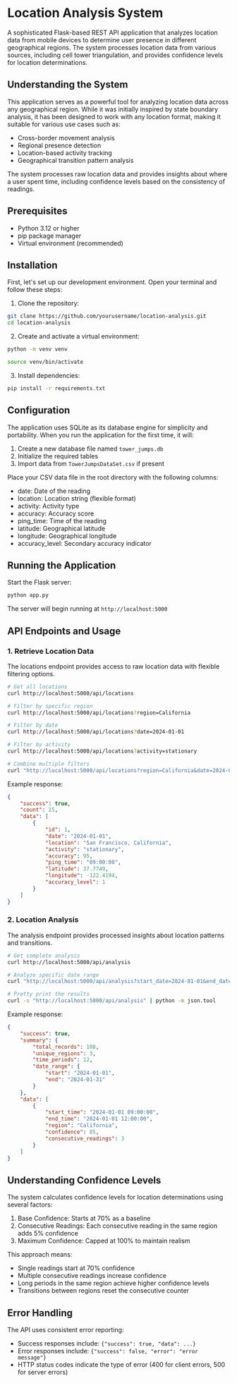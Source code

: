 # Location Analysis System

A sophisticated Flask-based REST API application that analyzes location data from mobile devices to determine user presence in different geographical regions. The system processes location data from various sources, including cell tower triangulation, and provides confidence levels for location determinations.

## Understanding the System

This application serves as a powerful tool for analyzing location data across any geographical region. While it was initially inspired by state boundary analysis, it has been designed to work with any location format, making it suitable for various use cases such as:

- Cross-border movement analysis
- Regional presence detection
- Location-based activity tracking
- Geographical transition pattern analysis

The system processes raw location data and provides insights about where a user spent time, including confidence levels based on the consistency of readings.

## Prerequisites

- Python 3.12 or higher
- pip package manager
- Virtual environment (recommended)

## Installation

First, let's set up our development environment. Open your terminal and follow these steps:

1. Clone the repository:
```bash
git clone https://github.com/yourusername/location-analysis.git
cd location-analysis
```

2. Create and activate a virtual environment:
```bash
python -m venv venv

source venv/bin/activate
```

3. Install dependencies:
```bash
pip install -r requirements.txt
```

## Configuration

The application uses SQLite as its database engine for simplicity and portability. When you run the application for the first time, it will:

1. Create a new database file named `tower_jumps.db`
2. Initialize the required tables
3. Import data from `TowerJumpsDataSet.csv` if present

Place your CSV data file in the root directory with the following columns:
- date: Date of the reading
- location: Location string (flexible format)
- activity: Activity type
- accuracy: Accuracy score
- ping_time: Time of the reading
- latitude: Geographical latitude
- longitude: Geographical longitude
- accuracy_level: Secondary accuracy indicator

## Running the Application

Start the Flask server:
```bash
python app.py
```

The server will begin running at `http://localhost:5000`

## API Endpoints and Usage

### 1. Retrieve Location Data
The locations endpoint provides access to raw location data with flexible filtering options.

```bash
# Get all locations
curl http://localhost:5000/api/locations

# Filter by specific region
curl http://localhost:5000/api/locations?region=California

# Filter by date
curl http://localhost:5000/api/locations?date=2024-01-01

# Filter by activity
curl http://localhost:5000/api/locations?activity=stationary

# Combine multiple filters
curl "http://localhost:5000/api/locations?region=California&date=2024-01-01"
```

Example response:
```json
{
    "success": true,
    "count": 25,
    "data": [
        {
            "id": 1,
            "date": "2024-01-01",
            "location": "San Francisco, California",
            "activity": "stationary",
            "accuracy": 95,
            "ping_time": "09:00:00",
            "latitude": 37.7749,
            "longitude": -122.4194,
            "accuracy_level": 1
        }
    ]
}
```

### 2. Location Analysis
The analysis endpoint provides processed insights about location patterns and transitions.

```bash
# Get complete analysis
curl http://localhost:5000/api/analysis

# Analyze specific date range
curl "http://localhost:5000/api/analysis?start_date=2024-01-01&end_date=2024-01-31"

# Pretty print the results
curl -s "http://localhost:5000/api/analysis" | python -m json.tool
```

Example response:
```json
{
    "success": true,
    "summary": {
        "total_records": 108,
        "unique_regions": 3,
        "time_periods": 12,
        "date_range": {
            "start": "2024-01-01",
            "end": "2024-01-31"
        }
    },
    "data": [
        {
            "start_time": "2024-01-01 09:00:00",
            "end_time": "2024-01-01 12:00:00",
            "region": "California",
            "confidence": 85,
            "consecutive_readings": 3
        }
    ]
}
```

## Understanding Confidence Levels

The system calculates confidence levels for location determinations using several factors:

1. Base Confidence: Starts at 70% as a baseline
2. Consecutive Readings: Each consecutive reading in the same region adds 5% confidence
3. Maximum Confidence: Capped at 100% to maintain realism

This approach means:
- Single readings start at 70% confidence
- Multiple consecutive readings increase confidence
- Long periods in the same region achieve higher confidence levels
- Transitions between regions reset the consecutive counter

## Error Handling

The API uses consistent error reporting:

- Success responses include: `{"success": true, "data": ...}`
- Error responses include: `{"success": false, "error": "error message"}`
- HTTP status codes indicate the type of error (400 for client errors, 500 for server errors)
